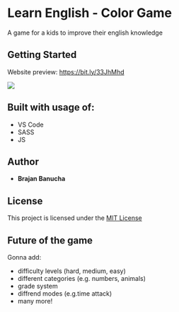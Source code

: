 # Learn English - Color Game

A game for a kids to improve their english knowledge

## Getting Started

Website preview: https://bit.ly/33JhMhd

![](https://i.imgur.com/8gjOPF1.png)

## Built with usage of:

* VS Code
* SASS
* JS

## Author

* **Brajan Banucha** 

## License

This project is licensed under the [MIT License](LICENSE)

## Future of the game

Gonna add:
- difficulty levels (hard, medium, easy)
- different categories (e.g. numbers, animals)
- grade system
- diffrend modes (e.g.time attack)
- many more!

